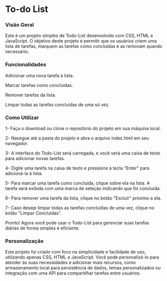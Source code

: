 # To-do List


### Visão Geral

Este é um projeto simples de Todo-List desenvolvido com CSS, HTML e JavaScript. 
O objetivo deste projeto é permitir que os usuários criem uma lista de tarefas, marquem as tarefas como concluídas e as removam quando necessário.

### Funcionalidades

Adicionar uma nova tarefa à lista.

Marcar tarefas como concluídas.

Remover tarefas da lista.

Limpar todas as tarefas concluídas de uma só vez.


### Como Utilizar

1- Faça o download ou clone o repositório do projeto em sua máquina local.

2- Navegue até a pasta do projeto e abra o arquivo index.html em seu navegador.

3- A interface do Todo-List será carregada, e você verá uma caixa de texto para adicionar novas tarefas.

4- Digite uma tarefa na caixa de texto e pressione a tecla "Enter" para adicioná-la à lista.

5- Para marcar uma tarefa como concluída, clique sobre ela na lista. A tarefa será exibida com uma marca de seleção indicando que foi concluída.

6- Para remover uma tarefa da lista, clique no botão "Excluir" próximo a ela.

7- Caso deseje limpar todas as tarefas concluídas de uma vez, clique no botão "Limpar Concluídas".

Pronto! Agora você pode usar o Todo-List para gerenciar suas tarefas diárias de forma simples e eficiente.

### Personalização
Este projeto foi criado com foco na simplicidade e facilidade de uso, utilizando apenas CSS, HTML e JavaScript. 
Você pode personalizá-lo para atender às suas necessidades e adicionar mais recursos, como armazenamento local para persistência de dados, temas personalizados ou integração com uma API para compartilhar tarefas entre usuários.

